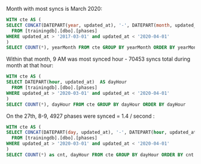 ﻿
Month with most syncs is March 2020:
```SQL
WITH cte AS (
SELECT CONCAT(DATEPART(year, updated_at), '-', DATEPART(month, updated_at))  AS yearMonth
  FROM [trainingdb].[dbo].[phases]
WHERE updated_at > '2017-03-01' and updated_at < '2020-04-01'
)
SELECT COUNT(*), yearMonth FROM cte GROUP BY yearMonth ORDER BY yearMonth
```

Within that month, 9 AM was most synced hour - 70453 syncs total during month at that hour:
```SQL
WITH cte AS (
SELECT DATEPART(hour, updated_at)  AS dayHour
  FROM [trainingdb].[dbo].[phases]
WHERE updated_at > '2020-03-01' and updated_at < '2020-04-01'
)
SELECT COUNT(*), dayHour FROM cte GROUP BY dayHour ORDER BY dayHour
```

On the 27th, 8-9, 4927 phases were synced = 1.4 / second :
```SQL
WITH cte AS (
SELECT CONCAT(DATEPART(day, updated_at), '-', DATEPART(hour, updated_at))  AS dayHour--, account_id
  FROM [trainingdb].[dbo].[phases]
WHERE updated_at > '2020-03-01' and updated_at < '2020-04-01'
)
SELECT COUNT(*) as cnt, dayHour FROM cte GROUP BY dayHour ORDER BY cnt DESC
```